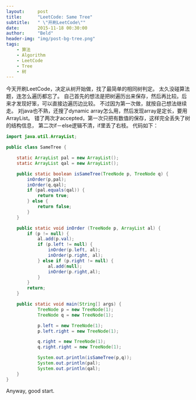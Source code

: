 ```yaml
---
layout:     post
title:      "LeetCode: Same Tree"
subtitle:   " \"开刷LeetCode\""
date:       2015-11-18 00:30:00
author:     "Beld"
header-img: "img/post-bg-tree.png"
tags:
    - 算法
    - Algorithm
    - LeetCode
    - Tree
    - 树
---
```


今天开刷LeetCode，决定从树开始做，找了最简单的相同树判定。
太久没碰算法题，连怎么遍历都忘了。
自己首先的想法是把树遍历出来保存，然后再比较。后来才发现好笨，可以直接边遍历边比较。
不过因为第一次做，就按自己想法继续走。
对java也不熟，还搜了dynamic array怎么用，然后发现array是定长，要用ArrayList。
错了两次才accepted，第一次只把有数值的保存，这样完全丢失了树的结构信息，
第二次if－else逻辑不清，if里丢了右枝。
代码如下：

```java
import java.util.ArrayList;

public class SameTree {

    static ArrayList pal = new ArrayList();
    static ArrayList qal = new ArrayList();

    public static boolean isSameTree(TreeNode p, TreeNode q) {
        inOrder(p,pal);
        inOrder(q,qal);
        if (pal.equals(qal)) {
            return true;
        } else {
            return false;
        }
    }

    public static void inOrder (TreeNode p, ArrayList al) {
        if (p != null) {
        	al.add(p.val);
        	if (p.left != null) {
        		inOrder(p.left, al);
        		inOrder(p.right, al);
        	} else if (p.right != null) {
        		al.add(null);
        		inOrder(p.right,al);
        	}
        }
        return;
    }

    public static void main(String[] args) {
		    TreeNode p = new TreeNode(1);
		    TreeNode q = new TreeNode(1);

		    p.left = new TreeNode(1);
		    p.left.right = new TreeNode(1);

		    q.right = new TreeNode(1);
		    q.right.right = new TreeNode(1);

		    System.out.println(isSameTree(p,q));
		    System.out.println(pal);
		    System.out.println(qal);
	}
}
```

Anyway, good start.
